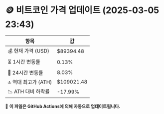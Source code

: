 # 🪙 비트코인 가격 업데이트 (2025-03-05 23:43)

| 항목                | 값 |
|--------------------|----------------|
| 💰 현재 가격 (USD) | $89394.48 |
| ⏳ 1시간 변동률    | 0.13% |
| 📆 24시간 변동률   | 8.03% |
| 🔝 역대 최고가 (ATH) | $109021.48 |
| 📉 ATH 대비 하락률 | -17.99% |

🔄 **이 파일은 GitHub Actions에 의해 자동으로 업데이트됩니다.**
